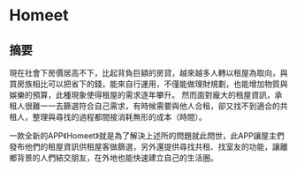 # Homeet

## 摘要

  現在社會下房價居高不下，比起背負巨額的房貸，越來越多人轉以租屋為取向，與買房族相比可以把省下的錢，能來自行運用，不僅能做理財規劃，也能增加物質與娛樂的預算，此種現象使得租屋的需求逐年攀升。
然而面對龐大的租屋資訊，承租人很難一一去篩選符合自己需求，有時候需要與他人合租，卻又找不到適合的共租人，整理與尋找的過程都間接消耗無形的成本（時間）。

  一款全新的APP《Homeet》就是為了解決上述所的問題就此問世，此APP讓屋主們發布他們的租屋資訊供租屋客做篩選，另外還提供尋找共租、找室友的功能，讓離鄉背景的人們結交朋友，在外地也能快速建立自己的生活圈。
